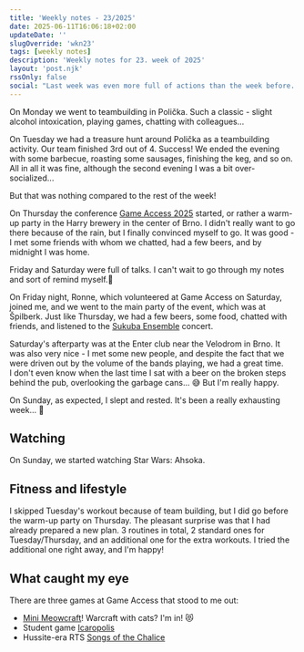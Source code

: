 ```yaml
---
title: 'Weekly notes - 23/2025'
date: 2025-06-11T16:06:18+02:00
updateDate: ''
slugOverride: 'wkn23'
tags: [weekly notes]
description: 'Weekly notes for 23. week of 2025'
layout: 'post.njk'
rssOnly: false
social: "Last week was even more full of actions than the week before. And I'm still recovering from it. 😅\n\nMore on that in the new Weekly Notes. 🙂"
---
```



On Monday we went to teambuilding in Polička. Such a classic - slight alcohol intoxication, playing games, chatting with colleagues...

On Tuesday we had a treasure hunt around Polička as a teambuilding activity. Our team finished 3rd out of 4. Success! We ended the evening with some barbecue, roasting some sausages, finishing the keg, and so on. All in all it was fine, although the second evening I was a bit over-socialized...

But that was nothing compared to the rest of the week!

On Thursday the conference [Game Access 2025](https://game-access.com/conference/) started, or rather a warm-up party in the Harry brewery in the center of Brno. I didn't really want to go there because of the rain, but I finally convinced myself to go. It was good - I met some friends with whom we chatted, had a few beers, and by midnight I was home.

Friday and Saturday were full of talks. I can't wait to go through my notes and sort of remind myself.🙂

On Friday night, Ronne, which volunteered at Game Access on Saturday, joined me, and we went to the main party of the event, which was at Špilberk. Just like Thursday, we had a few beers, some food, chatted with friends, and listened to the [Sukuba Ensemble](https://sukubaensemble.cz) concert.

Saturday's afterparty was at the Enter club near the Velodrom in Brno. It was also very nice - I met some new people, and despite the fact that we were driven out by the volume of the bands playing, we had a great time. I don't even know when the last time I sat with a beer on the broken steps behind the pub, overlooking the garbage cans... 😅 But I'm really happy.

On Sunday, as expected, I slept and rested. It's been a really exhausting week... 🙂

## Watching
On Sunday, we started watching Star Wars: Ahsoka.

## Fitness and lifestyle
I skipped Tuesday's workout because of team building, but I did go before the warm-up party on Thursday. The pleasant surprise was that I had already prepared a new plan. 3 routines in total, 2 standard ones for Tuesday/Thursday, and an additional one for the extra workouts. I tried the additional one right away, and I'm happy! 

## What caught my eye
There are three games at Game Access that stood to me out:

- [Mini Meowcraft](https://www.minimeowcraft.com)! Warcraft with cats? I'm in! 😻
- Student game [Icaropolis](https://ddaniecheque.itch.io/icaropolis)
- Hussite-era RTS [Songs of the Chalice](https://visiongame.cz/hra/kalich/)
